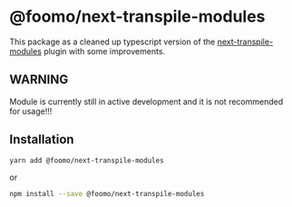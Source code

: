 # @foomo/next-transpile-modules

This package as a cleaned up typescript version of the [next-transpile-modules](https://github.com/martpie/next-transpile-modules) plugin with some improvements.

## WARNING

Module is currently still in active development and it is not recommended for usage!!!

## Installation

``` bash
yarn add @foomo/next-transpile-modules
```

or

``` bash
npm install --save @foomo/next-transpile-modules
```
